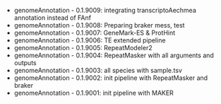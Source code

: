* genomeAnnotation - 0.1.9009: integrating transcriptoAechmea annotation instead of FAnf
* genomeAnnotation - 0.1.9008: Preparing braker mess, test
* genomeAnnotation - 0.1.9007: GeneMark-ES & ProtHint
* genomeAnnotation - 0.1.9006: TE extended pipeline
* genomeAnnotation - 0.1.9005: RepeatModeler2
* genomeAnnotation - 0.1.9004: RepeatMasker with all arguments and outputs
* genomeAnnotation - 0.1.9003: all species with sample.tsv
* genomeAnnotation - 0.1.9002: init pipeline with RepeatMasker and braker
* genomeAnnotation - 0.1.9001: init pipeline with MAKER
